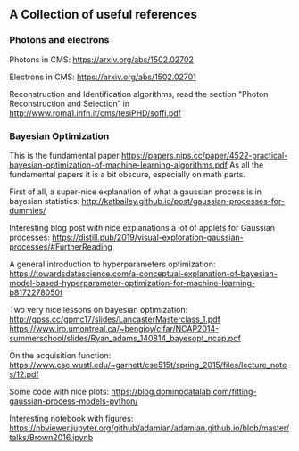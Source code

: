 
## A Collection of useful references

### Photons and electrons

Photons in CMS: <https://arxiv.org/abs/1502.02702> 

Electrons in CMS: <https://arxiv.org/abs/1502.02701>

Reconstruction and Identification algorithms, read the section "Photon Reconstruction and Selection” in <http://www.roma1.infn.it/cms/tesiPHD/soffi.pdf>

### Bayesian Optimization

This is the fundamental paper <https://papers.nips.cc/paper/4522-practical-bayesian-optimization-of-machine-learning-algorithms.pdf>
As all the fundamental papers it is a bit obscure, especially on math parts. 

First of all, a super-nice explanation of what a gaussian process is in bayesian statistics:
<http://katbailey.github.io/post/gaussian-processes-for-dummies/>

Interesting blog post with nice explanations a lot of applets for Gaussian processes: 
<https://distill.pub/2019/visual-exploration-gaussian-processes/#FurtherReading>

A general introduction to hyperparameters optimization:
<https://towardsdatascience.com/a-conceptual-explanation-of-bayesian-model-based-hyperparameter-optimization-for-machine-learning-b8172278050f>

Two very nice lessons on bayesian optimization:
<http://gpss.cc/gpmc17/slides/LancasterMasterclass_1.pdf>
<https://www.iro.umontreal.ca/~bengioy/cifar/NCAP2014-summerschool/slides/Ryan_adams_140814_bayesopt_ncap.pdf>


On the acquisition function:
https://www.cse.wustl.edu/~garnett/cse515t/spring_2015/files/lecture_notes/12.pdf

Some code with nice plots:
<https://blog.dominodatalab.com/fitting-gaussian-process-models-python/>

Interesting notebook with figures:
<https://nbviewer.jupyter.org/github/adamian/adamian.github.io/blob/master/talks/Brown2016.ipynb>
